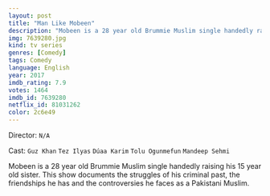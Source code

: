 ```yaml
---
layout: post
title: "Man Like Mobeen"
description: "Mobeen is a 28 year old Brummie Muslim single handedly raising his 15 year old sister. This show documents the struggles of his criminal past, the friendships he has and the controversies he faces as a Pakistani Muslim..."
img: 7639280.jpg
kind: tv series
genres: [Comedy]
tags: Comedy 
language: English
year: 2017
imdb_rating: 7.9
votes: 1464
imdb_id: 7639280
netflix_id: 81031262
color: 2c6e49
---
```

Director: `N/A`  

Cast: `Guz Khan` `Tez Ilyas` `Dúaa Karim` `Tolu Ogunmefun` `Mandeep Sehmi` 

Mobeen is a 28 year old Brummie Muslim single handedly raising his 15 year old sister. This show documents the struggles of his criminal past, the friendships he has and the controversies he faces as a Pakistani Muslim.